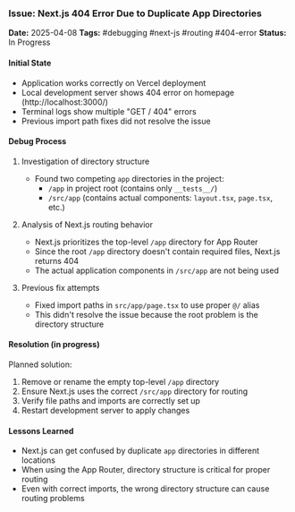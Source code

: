 ### Issue: Next.js 404 Error Due to Duplicate App Directories
**Date:** 2025-04-08
**Tags:** #debugging #next-js #routing #404-error
**Status:** In Progress

#### Initial State
- Application works correctly on Vercel deployment
- Local development server shows 404 error on homepage (http://localhost:3000/)
- Terminal logs show multiple "GET / 404" errors
- Previous import path fixes did not resolve the issue

#### Debug Process
1. Investigation of directory structure
   - Found two competing `app` directories in the project:
     - `/app` in project root (contains only `__tests__/`)
     - `/src/app` (contains actual components: `layout.tsx`, `page.tsx`, etc.)
   
2. Analysis of Next.js routing behavior
   - Next.js prioritizes the top-level `/app` directory for App Router
   - Since the root `/app` directory doesn't contain required files, Next.js returns 404
   - The actual application components in `/src/app` are not being used

3. Previous fix attempts
   - Fixed import paths in `src/app/page.tsx` to use proper `@/` alias
   - This didn't resolve the issue because the root problem is the directory structure

#### Resolution (in progress)
Planned solution:
1. Remove or rename the empty top-level `/app` directory 
2. Ensure Next.js uses the correct `/src/app` directory for routing
3. Verify file paths and imports are correctly set up
4. Restart development server to apply changes

#### Lessons Learned
- Next.js can get confused by duplicate `app` directories in different locations
- When using the App Router, directory structure is critical for proper routing
- Even with correct imports, the wrong directory structure can cause routing problems
